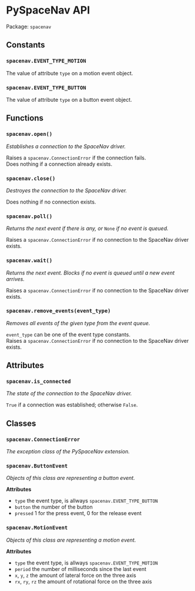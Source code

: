 PySpaceNav API
==============

Package: `spacenav`

## Constants

### `spacenav.EVENT_TYPE_MOTION`
The value of attribute `type` on a motion event object.
  
### `spacenav.EVENT_TYPE_BUTTON`
The value of attribute `type` on a button event object.

## Functions

### `spacenav.open()`  
*Establishes a connection to the SpaceNav driver.*

Raises a `spacenav.ConnectionError` if the connection fails.  
Does nothing if a connection already exists.

### `spacenav.close()`  
*Destroyes the connection to the SpaceNav driver.*

Does nothing if no connection exists.

### `spacenav.poll()`  
*Returns the next event if there is any, or* `None` *if no event is queued.*

Raises a `spacenav.ConnectionError` if no connection to the SpaceNav driver exists.

### `spacenav.wait()`  
*Returns the next event. Blocks if no event is queued until a new event arrives.*

Raises a `spacenav.ConnectionError` if no connection to the SpaceNav driver exists.

### `spacenav.remove_events(event_type)`  
*Removes all events of the given type from the event queue.*

`event_type` can be one of the event type constants.  
Raises a `spacenav.ConnectionError` if no connection to the SpaceNav driver exists.

## Attributes

### `spacenav.is_connected`
*The state of the connection to the SpaceNav driver.*

`True` if a connection was established; otherwise `False`.

## Classes

### `spacenav.ConnectionError`
*The exception class of the PySpaceNav extension.*

### `spacenav.ButtonEvent`
*Objects of this class are representing a button event.*

**Attributes**

* `type` the event type, is allways `spacenav.EVENT_TYPE_BUTTON`
* `button` the number of the button
* `pressed` 1 for the press event, 0 for the release event

### `spacenav.MotionEvent`
*Objects of this class are representing a motion event.*

**Attributes**

* `type` the event type, is allways `spacenav.EVENT_TYPE_MOTION`
* `period` the number of milliseconds since the last event
* `x`, `y`, `z` the amount of lateral force on the three axis
* `rx`, `ry`, `rz` the amount of rotational force on the three axis
